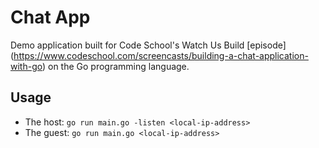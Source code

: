 # Chat App

Demo application built for Code School's Watch Us Build [episode] (https://www.codeschool.com/screencasts/building-a-chat-application-with-go)
on the Go programming language.

## Usage

* The host: `go run main.go -listen <local-ip-address>`
* The guest: `go run main.go <local-ip-address>`
